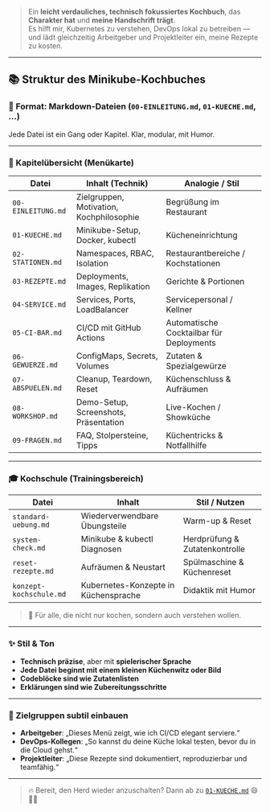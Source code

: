 [//]: # (MENUE.md)

> Ein **leicht verdauliches, technisch fokussiertes Kochbuch**, das **Charakter hat** und **meine Handschrift trägt**.  
> Es hilft mir, Kubernetes zu verstehen, DevOps lokal zu betreiben — und lädt gleichzeitig Arbeitgeber und Projektleiter ein, meine Rezepte zu kosten.

---

## 📚 Struktur des Minikube-Kochbuches

### 🧾 Format: Markdown-Dateien (`00-EINLEITUNG.md`, `01-KUECHE.md`, …)
Jede Datei ist ein Gang oder Kapitel. Klar, modular, mit Humor.

---

### 🧠 Kapitelübersicht (Menükarte)

| Datei                  | Inhalt (Technik)                              | Analogie / Stil                          |
|------------------------|-----------------------------------------------|------------------------------------------|
| `00-EINLEITUNG.md`     | Zielgruppen, Motivation, Kochphilosophie      | Begrüßung im Restaurant                  |
| `01-KUECHE.md`         | Minikube-Setup, Docker, kubectl               | Kücheneinrichtung                        |
| `02-STATIONEN.md`      | Namespaces, RBAC, Isolation                   | Restaurantbereiche / Kochstationen       |
| `03-REZEPTE.md`        | Deployments, Images, Replikation              | Gerichte & Portionen                     |
| `04-SERVICE.md`        | Services, Ports, LoadBalancer                 | Servicepersonal / Kellner                |
| `05-CI-BAR.md`         | CI/CD mit GitHub Actions                      | Automatische Cocktailbar für Deployments |
| `06-GEWUERZE.md`       | ConfigMaps, Secrets, Volumes                  | Zutaten & Spezialgewürze                 |
| `07-ABSPUELEN.md`      | Cleanup, Teardown, Reset                      | Küchenschluss & Aufräumen                |
| `08-WORKSHOP.md`       | Demo-Setup, Screenshots, Präsentation         | Live-Kochen / Showküche                  |
| `09-FRAGEN.md`         | FAQ, Stolpersteine, Tipps                     | Küchentricks & Notfallhilfe              |

---

### 🎓 Kochschule (Trainingsbereich)

| Datei                            | Inhalt                                  | Stil / Nutzen                            |
|----------------------------------|-----------------------------------------|------------------------------------------|
| `standard-uebung.md`             | Wiederverwendbare Übungsteile           | Warm-up & Reset                          |
| `system-check.md`                | Minikube & kubectl Diagnosen            | Herdprüfung & Zutatenkontrolle           |
| `reset-rezepte.md`               | Aufräumen & Neustart                    | Spülmaschine & Küchenreset               |
| `konzept-kochschule.md`          | Kubernetes-Konzepte in Küchensprache    | Didaktik mit Humor                       |

> 🍳 Für alle, die nicht nur kochen, sondern auch verstehen wollen.

---

### ✨ Stil & Ton

- **Technisch präzise**, aber mit **spielerischer Sprache**
- **Jede Datei beginnt mit einem kleinen Küchenwitz oder Bild**
- **Codeblöcke sind wie Zutatenlisten**
- **Erklärungen sind wie Zubereitungsschritte**

---

### 🧠 Zielgruppen subtil einbauen

- **Arbeitgeber**: „Dieses Menü zeigt, wie ich CI/CD elegant serviere.“
- **DevOps-Kollegen**: „So kannst du deine Küche lokal testen, bevor du in die Cloud gehst.“
- **Projektleiter**: „Diese Rezepte sind dokumentiert, reproduzierbar und teamfähig.“

---

> 🔥 Bereit, den Herd wieder anzuschalten? Dann ab zu [`01-KUECHE.md`](01-KUECHE.md) 😄👨‍🍳
